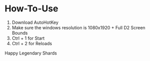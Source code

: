 # How-To-Use

1. Download AutoHotKey
2. Make sure the windows resolution is 1080x1920 + Full D2 Screen Bounds
3. Ctrl + 1 for Start
4. Ctrl + 2 for Reloads

Happy Legendary Shards
